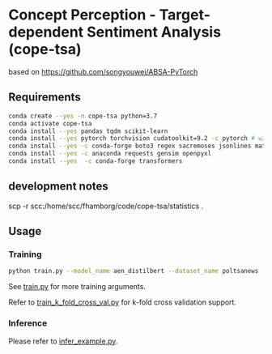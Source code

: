 # Concept Perception - Target-dependent Sentiment Analysis (cope-tsa)

based on https://github.com/songyouwei/ABSA-PyTorch

## Requirements

```bash
conda create --yes -n cope-tsa python=3.7
conda activate cope-tsa
conda install --yes pandas tqdm scikit-learn
conda install --yes pytorch torchvision cudatoolkit=9.2 -c pytorch # w/o cuda: conda install --yes pytorch torchvision -c pytorch
conda install --yes -c conda-forge boto3 regex sacremoses jsonlines matplotlib tabulate
conda install --yes -c anaconda requests gensim openpyxl
conda install --yes  -c conda-forge transformers
```


## development notes

scp -r scc:/home/scc/fhamborg/code/cope-tsa/statistics .

## Usage

### Training

```sh
python train.py --model_name aen_distilbert --dataset_name poltsanews
```

See [train.py](./train.py) for more training arguments.

Refer to [train_k_fold_cross_val.py](./train_k_fold_cross_val.py) for k-fold cross validation support.

### Inference

Please refer to [infer_example.py](./infer_example.py).
